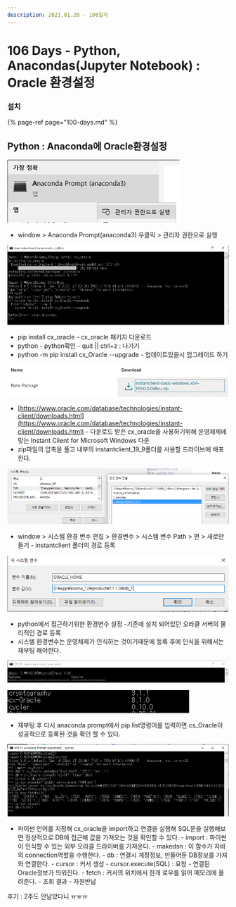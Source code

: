 ```yaml
---
description: 2021.01.20 - 106일차
---
```


# 106 Days - Python, Anacondas\(Jupyter Notebook\) : Oracle 환경설정

### 설치

{% page-ref page="100-days.md" %}

## Python : Anaconda에 Oracle환경설정

![](../../.gitbook/assets/1%20%28111%29.png)



* window &gt; Anaconda Prompt\(anaconda3\) 우클릭 &gt; 관리자 권한으로 실행

![](../../.gitbook/assets/2%20%2886%29.png)

* pip install cx\_oracle  _-_ cx\_oracle 패키지 다운로드
* python - python확인 - quit \|\| ctrl+z : 나가기
* python -m pip install cx\_Oracle  --upgrade - 업데이트있을시 업그레이드 하기

![](../../.gitbook/assets/3%20%2863%29.png)

* [https://www.oracle.com/database/technologies/instant-client/downloads.html](https://www.oracle.com/database/technologies/instant-client/downloads.html) - 다운로드 받은 cx\_oracle을 사용하기위해 운영체제에 맞는 Instant Client for Microsoft Windows 다운
* zip파일의 압축을 풀고 내부의 instantclient\_19\_9폴더를 사용할 드라이브에 배포한다.

![](../../.gitbook/assets/4%20%2844%29.png)

* window &gt; 시스템 환경 변수 편집 &gt; 환경변수 &gt; 시스템 변수 Path &gt; 편 &gt; 새로만들기 - instantclient 폴더의 경로 등록

![](../../.gitbook/assets/5%20%2831%29.png)

* python에서 접근하기위한 환경변수 설정 -기존에 설치 되어있던 오라클 서버의 물리적인 경로 등록
* 시스템 환경변수는 운영체제가 인식하는 것이기때문에 등록 후에 인식을 위해서는 재부팅 해야한다.

![](../../.gitbook/assets/1%20%28112%29.png)

![](../../.gitbook/assets/2%20%2887%29.png)

* 재부팅 후 다시 anaconda prompt에서 pip list명령어를 입력하면 cs\_Oracle이 성공적으로 등록된 것을 확인 할 수 있다.

![](../../.gitbook/assets/3%20%2862%29.png)

* 파이썬 언어를 지정해 cx\_oracle을 import하고 연결을 실행해 SQL문을 실행해보면 정상적으로 DB에 접근해 값을 가져오는 것을 확인할 수 있다. - import : 파이썬이 인식할 수 있는 외부 오라클 드라이버를 가져온다. - makedsn : 이 함수가 자바의 connection역할을 수행한다. - db : 연결시 계정정보, 만들어둔 DB정보를 가져와 연결한다. - cursor : 커서 생성 - cursor.execute\(SQL\) : 요청 - 연결된 Oracle정보가 띄워진다. - fetch : 커서의 위치에서 한개 로우를 읽어 메모리에 올려준다. - 조회 결과 - 자원반납

후기 : 2주도 안남았다니 ㅠㅠㅠ

